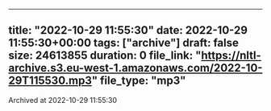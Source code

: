 
---
title: "2022-10-29 11:55:30"
date: 2022-10-29 11:55:30+00:00
tags: ["archive"]
draft: false
size: 24613855
duration: 0
file_link: "https://nltl-archive.s3.eu-west-1.amazonaws.com/2022-10-29T115530.mp3"
file_type: "mp3"
---
Archived at 2022-10-29 11:55:30
            